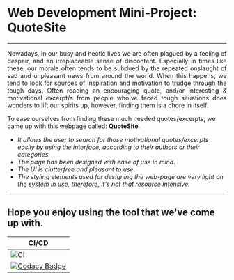 # Web Development Mini-Project: QuoteSite



----------------------------------------------
<p style='text-align: justify;'> Nowadays, in our busy and hectic lives we are often plagued by a feeling of despair, and an irreplaceable sense of discontent. Especially in times like these, our morale often tends to be subdued by the repeated onslaught of sad and unpleasant news from around the world. When this happens, we tend to look for sources of inspiration and motivation to trudge through the tough days. Often reading an encouraging quote, and/or interesting & motivational excerpt/s from people who've faced tough situations does wonders to lift our spirits up, however, finding them is a chore in itself. </p>

To ease ourselves from finding these much needed quotes/excerpts, we came up with this webpage called: **QuoteSite**. 
* _It allows the user to search for those motivational quotes/excerpts easily by using the interface, according to their authors or their categories._
* _The page has been designed with ease of use in mind._
* _The UI is clutterfree and pleasant to use._
* _The styling elements used for designing the web-page are very light on the system in use, therefore, it's not that resource intensive._

-----------------------------------------------
Hope you enjoy using the tool that we've come up with.
-----------------------------------------------
|CI/CD|
|-----|
|![CI](https://github.com/99002683/Web_Development_Mini_Project/workflows/CI/badge.svg)|
|[![Codacy Badge](https://api.codacy.com/project/badge/Grade/654c6a54d09945c696e267bf57ae111c)](https://app.codacy.com/gh/99002683/Web_Development_Mini_Project?utm_source=github.com&utm_medium=referral&utm_content=99002683/Web_Development_Mini_Project&utm_campaign=Badge_Grade)|
